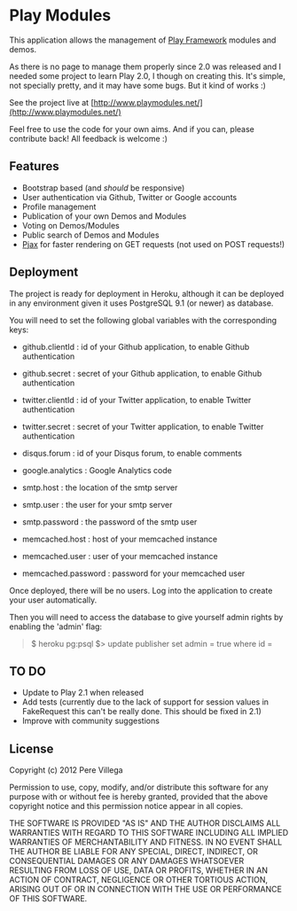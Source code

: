 Play Modules
=====================================

This application allows the management of [Play Framework](http://www.playframework.org/) modules and demos.

As there is no page to manage them properly since 2.0 was released and I needed some project to learn Play 2.0, I though on creating this.
It's simple, not specially pretty, and it may have some bugs. But it kind of works :)

See the project live at [http://www.playmodules.net/](http://www.playmodules.net/)

Feel free to use the code for your own aims. And if you can, please contribute back! All feedback is welcome :)


Features
------------------
- Bootstrap based (and *should* be responsive)
- User authentication via Github, Twitter or Google accounts
- Profile management
- Publication of your own Demos and Modules
- Voting on Demos/Modules
- Public search of Demos and Modules
- [Pjax](https://github.com/defunkt/jquery-pjax) for faster rendering on GET requests (not used on POST requests!)

Deployment
------------------
The project is ready for deployment in Heroku, although it can be deployed in any environment given it uses PostgreSQL 9.1 (or newer) as database.

You will need to set the following global variables with the corresponding keys:
+ github.clientId : id of your Github application, to enable Github authentication
+ github.secret : secret of your Github application, to enable Github authentication

+ twitter.clientId : id of your Twitter application, to enable Twitter authentication
+ twitter.secret : secret of your Twitter application, to enable Twitter authentication

+ disqus.forum  : id of your Disqus forum, to enable comments

+ google.analytics : Google Analytics code

+ smtp.host : the location of the smtp server
+ smtp.user : the user for your smtp server
+ smtp.password : the password of the smtp user

+ memcached.host : host of your memcached instance
+ memcached.user : user of your memcached instance
+ memcached.password : password for your memcached user

Once deployed, there will be no users. Log into the application to create your user automatically.

Then you will need to access the database to give yourself admin rights by enabling the 'admin' flag:

> $ heroku pg:psql
> $> update publisher set admin = true where id = <yourId>

TO DO
------------------
- Update to Play 2.1 when released
- Add tests (currently due to the lack of support for session values in FakeRequest this can't be really done. This should be fixed in 2.1)
- Improve with community suggestions


License
------------------

Copyright (c) 2012 Pere Villega

Permission to use, copy, modify, and/or distribute this software for any
purpose with or without fee is hereby granted, provided that the above
copyright notice and this permission notice appear in all copies.

THE SOFTWARE IS PROVIDED "AS IS" AND THE AUTHOR DISCLAIMS ALL WARRANTIES
WITH REGARD TO THIS SOFTWARE INCLUDING ALL IMPLIED WARRANTIES OF
MERCHANTABILITY AND FITNESS. IN NO EVENT SHALL THE AUTHOR BE LIABLE FOR
ANY SPECIAL, DIRECT, INDIRECT, OR CONSEQUENTIAL DAMAGES OR ANY DAMAGES
WHATSOEVER RESULTING FROM LOSS OF USE, DATA OR PROFITS, WHETHER IN AN
ACTION OF CONTRACT, NEGLIGENCE OR OTHER TORTIOUS ACTION, ARISING OUT OF
OR IN CONNECTION WITH THE USE OR PERFORMANCE OF THIS SOFTWARE.
